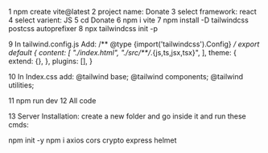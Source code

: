1 npm create vite@latest
2 project name: Donate
3 select framework: react
4 select varient: JS
5 cd Donate
6 npm i vite
7 npm install -D tailwindcss postcss autoprefixer
8 npx tailwindcss init -p

9 In tailwind.config.js Add: 
   /** @type {import('tailwindcss').Config} */
        export default {
           content: [
             "./index.html",
             "./src/**/*.{js,ts,jsx,tsx}",
            ],
            theme: {
            extend: {},
            },
            plugins: [],
            }

10 In Index.css add:
    @tailwind base;
    @tailwind components;
    @tailwind utilities;

11 npm run dev
12 All code

13 Server Installation:
create a new folder and go inside it and run these cmds:

npm init -y
npm i axios cors crypto express helmet





